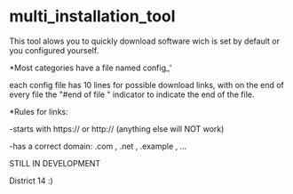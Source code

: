 # multi_installation_tool

This tool alows you to quickly download software wich is set by default or you configured yourself.




*Most categories have a file named config_'<CategoryName>

each config file has 10 lines for possible download links, with on the end of every file the "#end of file " indicator to
indicate the end of the file.



*Rules for links:

-starts with https:// or http://   (anything else will NOT work)

-has a correct domain: .com , .net , .example , ...



STILL IN DEVELOPMENT

District 14 :)
